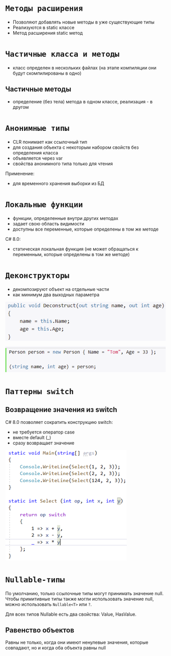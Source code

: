 # **`Методы расширения`**

- Позволяют добавлять новые методы в уже существующие типы
- Реализуются в static классе
- Метод расширения static метод

# **`Частичные класса и методы `**

- класс определен в нескольких файлах (на этапе компиляции они будут скомпилированы в одно)

## **Частичные методы**

- определение (без тела) метода в одном классе, реализация - в другом

# **`Анонимные типы`**

- CLR понимает как ccылочный тип
- для создания объекта с некоторым набором свойств без определения класса
- объявляется через var
- свойства анонимного типа только для чтения

Применение:
- для временного хранения выборки из БД

# **`Локальные функции`**

- функции, определенные внутри других методах
- задает свою область видимости
- доступны все переменные, которые определены в том же методе

C# 8.0:
- статическая локальная функция (не может обращаться к переменным, которые определены в том же методе)

# **`Деконструкторы`**

- декомпозируют объект на отдельные части
- как минимум два выходных параметра 

![](images/1.png)

![](images/2.png) 

# **`Паттерны switch`**

## **Возвращение значения из switch**

C# 8.0 позволяет сократить конструкцию switch:
- не требуется оператор case
- вместе default (_)
- сразу возвращает значение

![](images/3.png)

# **`Nullable-типы`**

По умолчанию, только ссылочные типы могут принимать значение null. Чтобы примитивные типы также могли использовать значение null, можно использовать `Nullable<T>` или `?`.

Для всех типов Nullable есть два свойства: Value, HasValue.

## **Равенство объектов**

Равны не только, когда они имеют ненулевые значения, которые совпадают, но и когда оба объекта равны null
